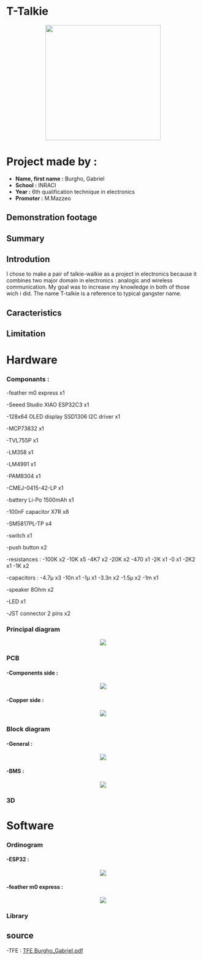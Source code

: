 # **T-Talkie**
<p align="center">
  <img src="https://github.com/user-attachments/assets/e0e60843-9da9-4b56-8a1f-4c4f1ae6fc3f" data-canonical-src="https://gyazo.com/eb5c5741b6a9a16c692170a41a49c858.png" width="300" height="300" />
</p>

# **Project made by :**
- **Name, first name :** Burgho, Gabriel
- **School :** INRACI
- **Year :** 6th qualification technique in electronics
- **Promoter :** M.Mazzeo
## Demonstration footage


## Summary


## Introdution

I chose to make a pair of talkie-walkie as a project in electronics because it combines two major domain in electronics : analogic and wireless communication.
My goal was to increase my knowledge in both of those wich i did.
The name T-talkie is a reference to typical gangster name.

## Caracteristics


## Limitation


# Hardware

### Componants :
-feather m0 express x1

-Seeed Studio XIAO ESP32C3 x1

-128x64 OLED display SSD1306 I2C driver x1

-MCP73832 x1

-TVL755P x1

-LM358 x1

-LM4991 x1

-PAM8304 x1

-CMEJ-0415-42-LP x1

-battery Li-Po 1500mAh x1

-100nF capacitor X7R x8

-SM5817PL-TP x4

-switch x1

-push button x2

-resistances :
  -100K x2
  -10K x5
  -4K7 x2
  -20K x2
  -470 x1
  -2K x1
  -0 x1
  -2K2 x1
  -1K x2
  
-capacitors :
  -4.7µ x3
  -10n x1
  -1µ x1
  -3.3n x2
  -1.5µ x2
  -1m x1
  
-speaker 8Ohm x2

-LED x1

-JST connector 2 pins x2

### Principal diagram
<p align="center">
  <img src="https://github.com/user-attachments/assets/95a58b2b-5371-43ce-acae-edb2bfcada94" />
</p>

### PCB
#### -Components side :
<p align="center">
  <img src="https://github.com/user-attachments/assets/44303e8c-7d04-4a5f-9aa2-aa24487289df" />
</p>

#### -Copper side :
<p align="center">
  <img src="https://github.com/user-attachments/assets/526c0cbe-b46a-4972-a41b-9e437ea24fc9" />
</p>

### Block diagram

#### -General :
<p align="center">
  <img src="https://github.com/user-attachments/assets/173e1d14-e468-4ab9-9663-38aa7d82ea50" />
</p>

#### -BMS :
<p align="center">
  <img src="https://github.com/user-attachments/assets/e846e8b2-636f-4e94-9f2e-2f2b1b77c556" />
</p>

### 3D


# Software

### Ordinogram
#### -ESP32 :
<p align="center">
  <img src="https://github.com/user-attachments/assets/c93579fa-fb3a-442d-a31e-99ab9cd80d3e" />
</p>

#### -feather m0 express :
<p align="center">
  <img src="https://github.com/user-attachments/assets/51c33af0-04f4-4997-b2fa-935d28809b20" />
</p>

### Library

## source

-TFE :
[TFE Burgho_Gabriel.pdf](https://github.com/user-attachments/files/20495096/TFE.Burgho_Gabriel.pdf)




